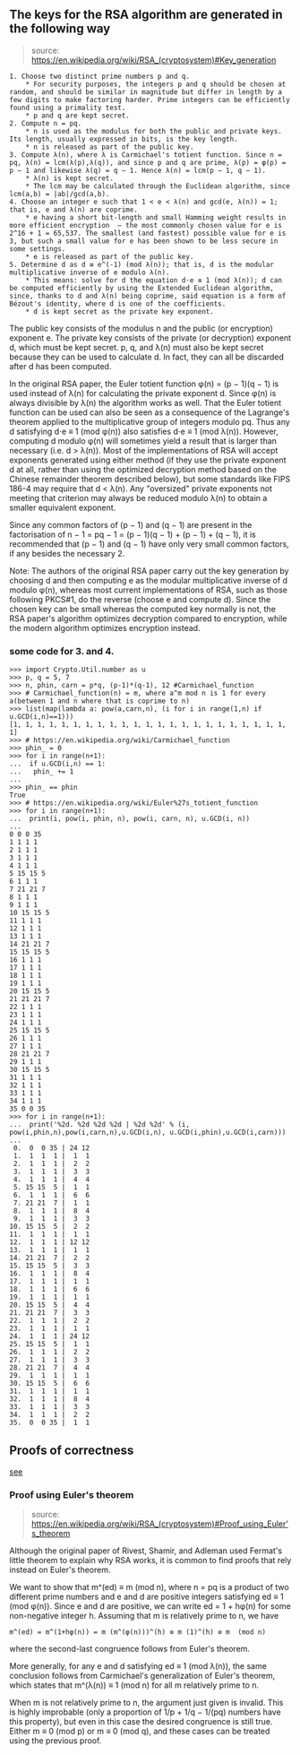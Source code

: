 ## The keys for the RSA algorithm are generated in the following way
> source: https://en.wikipedia.org/wiki/RSA_(cryptosystem)#Key_generation

    1. Choose two distinct prime numbers p and q.
        * For security purposes, the integers p and q should be chosen at random, and should be similar in magnitude but differ in length by a few digits to make factoring harder. Prime integers can be efficiently found using a primality test.
        * p and q are kept secret.
    2. Compute n = pq.
        * n is used as the modulus for both the public and private keys. Its length, usually expressed in bits, is the key length.
        * n is released as part of the public key.
    3. Compute λ(n), where λ is Carmichael's totient function. Since n = pq, λ(n) = lcm(λ(p),λ(q)), and since p and q are prime, λ(p) = φ(p) = p − 1 and likewise λ(q) = q − 1. Hence λ(n) = lcm(p − 1, q − 1).
        * λ(n) is kept secret.
        * The lcm may be calculated through the Euclidean algorithm, since lcm(a,b) = |ab|/gcd(a,b).
    4. Choose an integer e such that 1 < e < λ(n) and gcd(e, λ(n)) = 1; that is, e and λ(n) are coprime.
        * e having a short bit-length and small Hamming weight results in more efficient encryption  – the most commonly chosen value for e is 2^16 + 1 = 65,537. The smallest (and fastest) possible value for e is 3, but such a small value for e has been shown to be less secure in some settings.
        * e is released as part of the public key.
    5. Determine d as d ≡ e^(-1) (mod λ(n)); that is, d is the modular multiplicative inverse of e modulo λ(n).
        * This means: solve for d the equation d⋅e ≡ 1 (mod λ(n)); d can be computed efficiently by using the Extended Euclidean algorithm, since, thanks to d and λ(n) being coprime, said equation is a form of Bézout's identity, where d is one of the coefficients.
        * d is kept secret as the private key exponent.

The public key consists of the modulus n and the public (or encryption) exponent e. The private key consists of the private (or decryption) exponent d, which must be kept secret. p, q, and λ(n) must also be kept secret because they can be used to calculate d. In fact, they can all be discarded after d has been computed.

In the original RSA paper, the Euler totient function φ(n) = (p − 1)(q − 1) is used instead of λ(n) for calculating the private exponent d. Since φ(n) is always divisible by λ(n) the algorithm works as well. That the Euler totient function can be used can also be seen as a consequence of the Lagrange's theorem applied to the multiplicative group of integers modulo pq. Thus any d satisfying d⋅e ≡ 1 (mod φ(n)) also satisfies d⋅e ≡ 1 (mod λ(n)). However, computing d modulo φ(n) will sometimes yield a result that is larger than necessary (i.e. d > λ(n)). Most of the implementations of RSA will accept exponents generated using either method (if they use the private exponent d at all, rather than using the optimized decryption method based on the Chinese remainder theorem described below), but some standards like FIPS 186-4 may require that d < λ(n). Any "oversized" private exponents not meeting that criterion may always be reduced modulo λ(n) to obtain a smaller equivalent exponent.

Since any common factors of (p − 1) and (q − 1) are present in the factorisation of n − 1 = pq − 1 = (p − 1)(q − 1) + (p − 1) + (q − 1), it is recommended that (p − 1) and (q − 1) have only very small common factors, if any besides the necessary 2.

Note: The authors of the original RSA paper carry out the key generation by choosing d and then computing e as the modular multiplicative inverse of d modulo φ(n), whereas most current implementations of RSA, such as those following PKCS#1, do the reverse (choose e and compute d). Since the chosen key can be small whereas the computed key normally is not, the RSA paper's algorithm optimizes decryption compared to encryption, while the modern algorithm optimizes encryption instead.

### some code for 3. and 4.

```python3
>>> import Crypto.Util.number as u 
>>> p, q = 5, 7
>>> n, phin, carn = p*q, (p-1)*(q-1), 12 #Carmichael_function
>>> # Carmichael_function(n) = m, where a^m mod n is 1 for every a(between 1 and n where that is coprime to n)
>>> list(map(lambda a: pow(a,carn,n), (i for i in range(1,n) if u.GCD(i,n)==1)))
[1, 1, 1, 1, 1, 1, 1, 1, 1, 1, 1, 1, 1, 1, 1, 1, 1, 1, 1, 1, 1, 1, 1, 1]
>>> # https://en.wikipedia.org/wiki/Carmichael_function
>>> phin_ = 0
>>> for i in range(n+1):                                     
...  if u.GCD(i,n) == 1:
...   phin_ += 1
... 
>>> phin_ == phin
True
>>> # https://en.wikipedia.org/wiki/Euler%27s_totient_function
>>> for i in range(n+1):                                 
...  print(i, pow(i, phin, n), pow(i, carn, n), u.GCD(i, n))
... 
0 0 0 35
1 1 1 1
2 1 1 1
3 1 1 1
4 1 1 1
5 15 15 5
6 1 1 1
7 21 21 7
8 1 1 1
9 1 1 1
10 15 15 5
11 1 1 1
12 1 1 1
13 1 1 1
14 21 21 7
15 15 15 5
16 1 1 1
17 1 1 1
18 1 1 1
19 1 1 1
20 15 15 5
21 21 21 7
22 1 1 1
23 1 1 1
24 1 1 1
25 15 15 5
26 1 1 1
27 1 1 1
28 21 21 7
29 1 1 1
30 15 15 5
31 1 1 1
32 1 1 1
33 1 1 1
34 1 1 1
35 0 0 35
>>> for i in range(n+1):
...  print('%2d. %2d %2d %2d | %2d %2d' % (i, pow(i,phin,n),pow(i,carn,n),u.GCD(i,n), u.GCD(i,phin),u.GCD(i,carn)))
... 
 0.  0  0 35 | 24 12
 1.  1  1  1 |  1  1
 2.  1  1  1 |  2  2
 3.  1  1  1 |  3  3
 4.  1  1  1 |  4  4
 5. 15 15  5 |  1  1
 6.  1  1  1 |  6  6
 7. 21 21  7 |  1  1
 8.  1  1  1 |  8  4
 9.  1  1  1 |  3  3
10. 15 15  5 |  2  2
11.  1  1  1 |  1  1
12.  1  1  1 | 12 12
13.  1  1  1 |  1  1
14. 21 21  7 |  2  2
15. 15 15  5 |  3  3
16.  1  1  1 |  8  4
17.  1  1  1 |  1  1
18.  1  1  1 |  6  6
19.  1  1  1 |  1  1
20. 15 15  5 |  4  4
21. 21 21  7 |  3  3
22.  1  1  1 |  2  2
23.  1  1  1 |  1  1
24.  1  1  1 | 24 12
25. 15 15  5 |  1  1
26.  1  1  1 |  2  2
27.  1  1  1 |  3  3
28. 21 21  7 |  4  4
29.  1  1  1 |  1  1
30. 15 15  5 |  6  6
31.  1  1  1 |  1  1
32.  1  1  1 |  8  4
33.  1  1  1 |  3  3
34.  1  1  1 |  2  2
35.  0  0 35 |  1  1
```

## Proofs of correctness
[see](https://en.wikipedia.org/wiki/RSA_\(cryptosystem\)#Proofs_of_correctness "wikipedia")

### Proof using Euler's theorem
> source: https://en.wikipedia.org/wiki/RSA_(cryptosystem)#Proof_using_Euler's_theorem

Although the original paper of Rivest, Shamir, and Adleman used Fermat's little theorem to explain why RSA works, it is common to find proofs that rely instead on Euler's theorem.

We want to show that m^(ed) ≡ m (mod n), where n = pq is a product of two different prime numbers and e and d are positive integers satisfying ed ≡ 1 (mod φ(n)). Since e and d are positive, we can write ed = 1 + hφ(n) for some non-negative integer h. Assuming that m is relatively prime to n, we have

`m^(ed) = m^(1+hφ(n)) = m (m^(φ(n)))^(h) ≡ m (1)^(h) ≡ m  (mod n)`

where the second-last congruence follows from Euler's theorem.

More generally, for any e and d satisfying ed ≡ 1 (mod λ(n)), the same conclusion follows from Carmichael's generalization of Euler's theorem, which states that m^(λ(n)) ≡ 1 (mod n) for all m relatively prime to n.

When m is not relatively prime to n, the argument just given is invalid. This is highly improbable (only a proportion of 1/p + 1/q − 1/(pq) numbers have this property), but even in this case the desired congruence is still true. Either m ≡ 0 (mod p) or m ≡ 0 (mod q), and these cases can be treated using the previous proof.
